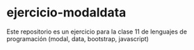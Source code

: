 # ejercicio-modaldata
Este repositorio es un ejercicio para la clase 11 de lenguajes de programación (modal, data, bootstrap, javascript) 
